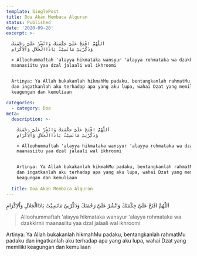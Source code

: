```yaml
---
template: SinglePost
title: Doa Akan Membaca Alquran
status: Published
date: '2020-09-28'
excerpt: >-

  اَللّٰهُمَّ افْتَحْ عَلَىَّ حِكْمَتَكَ وَانْشُرْ عَلَىَّ رَحْمَتَكَ
  وَذَكِّرْنِىْ مَانَسِيْتُ يَاذَاالْجَلاَلِ وَاْلاِكْرَامِ

  > Alloohummaftah 'alayya hikmataka wansyur 'alayya rohmataka wa dzakkirnii
  maanasiitu yaa dzal jalaali wal ikhroomi


  Artinya: Ya Allah bukakanlah hikmahMu padaku, bentangkanlah rahmatMu padaku
  dan ingatkanlah aku terhadap apa yang aku lupa, wahai Dzat yang memiliki
  keagungan dan kemuliaan
    
categories:
  - category: Doa
meta:
  description: >-

    اَللّٰهُمَّ افْتَحْ عَلَىَّ حِكْمَتَكَ وَانْشُرْ عَلَىَّ رَحْمَتَكَ
    وَذَكِّرْنِىْ مَانَسِيْتُ يَاذَاالْجَلاَلِ وَاْلاِكْرَامِ

    > Alloohummaftah 'alayya hikmataka wansyur 'alayya rohmataka wa dzakkirnii
    maanasiitu yaa dzal jalaali wal ikhroomi


    Artinya: Ya Allah bukakanlah hikmahMu padaku, bentangkanlah rahmatMu padaku
    dan ingatkanlah aku terhadap apa yang aku lupa, wahai Dzat yang memiliki
    keagungan dan kemuliaan
      
  title: Doa Akan Membaca Alquran
---
```


اَللّٰهُمَّ افْتَحْ عَلَىَّ حِكْمَتَكَ وَانْشُرْ عَلَىَّ رَحْمَتَكَ وَذَكِّرْنِىْ مَانَسِيْتُ يَاذَاالْجَلاَلِ وَاْلاِكْرَامِ
> Alloohummaftah 'alayya hikmataka wansyur 'alayya rohmataka wa dzakkirnii maanasiitu yaa dzal jalaali wal ikhroomi

Artinya: Ya Allah bukakanlah hikmahMu padaku, bentangkanlah rahmatMu padaku dan ingatkanlah aku terhadap apa yang aku lupa, wahai Dzat yang memiliki keagungan dan kemuliaan
  
